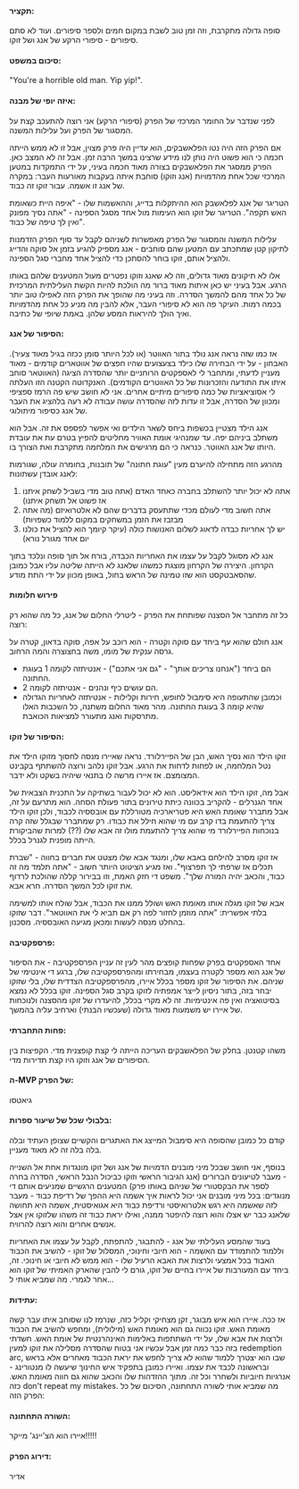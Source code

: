 #### תקציר:
סופה גדולה מתקרבת, וזה זמן טוב לשבת במקום חמים ולספר סיפורים. ועוד לא סתם סיפורים - סיפורי הרקע של אנג ושל זוקו.

#### סיכום במשפט:
"You're a horrible old man. Yip yip!".

#### איזה יופי של מבנה:
לפני שנדבר על החומר המרכזי של הפרק (סיפורי הרקע) אני רוצה להתעכב קצת על המסגור של הפרק ועל עלילות המשנה.

אם הפרק הזה היה נטו הפלאשבקים, הוא עדיין היה פרק מצוין, אבל זו לא ממש הייתה חכמה כי הוא פשוט היה נותן לנו מידע שרצינו במשך הרבה זמן. אבל זה לא המצב כאן. הפרק ממסגר את הפלאשבקים בצורה מאוד חכמה בעיני, על ידי התמקדות במטען המרכזי שכל אחת מהדמויות (אנג וזוקו) סוחבת איתה בעקבות מאורעות העבר: במקרה של אנג זו אשמה. עבור זוקו זה כבוד.

הטריגר של אנג לפלאשבק הוא ההיתקלות בדייג, וההאשמות שלו - "איפה היית כשאומת האש תקפה". הטריגר של זוקו הוא העימות מול אחד מסגל הספינה - "אתה נסיך מפונק ואין לך טיפה של כבוד".

עלילות המשנה והמסגור של הפרק מאפשרות לשניהם לקבל עד סוף הפרק הזדמנות לתיקון קטן שמתכתב עם המטען שהם סוחבים - אנג מספיק להגיע בזמן אל סוקה והדייג ולהציל אותם, זוקו בוחר להסתכן כדי להציל אחד מחברי סגל הספינה.

אלו לא תיקונים מאוד גדולים, וזה לא שאנג וזוקו נפטרים מעול המטענים שלהם באותו הרגע. אבל בעיני יש כאן איתות מאוד ברור מה הולכת להיות הקשת העלילתית המרכזית של כל אחד מהם להמשך הסדרה. וזה בעיני מה שהופך את הפרק הזה לאפילו טוב יותר בכמה רמות. העיקר פה הוא לא סיפורי העבר, אלא להבין מה מניע כל אחת מהדמויות ואיך הולך להיראות המסע שלהן.
באמת שיופי של כתיבה.
#### הסיפור של אנג:
אז כמו שזה נראה אנג נולד בתור האווטר (או לכל היותר סומן ככזה בגיל מאוד צעיר). האבחון - על ידי הבחירה שלו כילד בצעצועים שהיו חפצים של אווטארים קודמים - מאוד מעניין לדעתי, ומתחבר לי לאספקטים הרוחניים יותר שהסדרה הציגה (האווטאר סוחב איתו את התודעה והזכרונות של כל האווטרים הקודמים). האנקדוטה הקטנה הזו העלתה לי אסוציאציות של כמה סיפורים מיתיים אחרים. אני לא חושב שיש פה הרמז ספציפי ומכוון של הסדרה, אבל זו עדות לזה שהסדרה עושה עבודה לא רעה בלהציג את העבר של אנג כסיפור מיתולוגי.

אנג הילד מצטיין בכשפות ביחס לשאר הילדים ואי אפשר לפספס את זה. אבל הוא משתלב ביניהם יפה. עד שמנהיגי אומת האוויר מחליטים להפיץ בטרם עת את עובדת היותו של אנג האווטר. כנראה כי הם מרגישים את המלחמה מתקרבת ואת הצורך בו.

מהרגע הזה מתחילה להיערם מעין "עוגת חתונה" של תובנות, בחומרה עולה, שגורמות לאנג אובדן עשתונות: 
1. אתה לא יכול יותר להשתלב בחברה כאחד האדם (אתה טוב מדי בשביל לשחק איתנו אז פשוט אל תשחק איתנו)
2. אתה חשוב מדי לעולם מכדי שתתעסק בדברים שהם לא אלטרואיזם (מה אתה מבזבז את הזמן במשחקים במקום ללמוד כשפויות)
3. יש לך אחריות כבדה לדאוג לשלום האנושות כולה (עיקר קיומך הוא להציל את כולנו יום אחד מגורל נורא)

אנג לא מסוגל לקבל על עצמו את האחריות הכבדה, בורח אל תוך סופה ונלכד בתוך הקרחון. היצירה של הקרחון מוצגת כמשהו שלאנג לא הייתה שליטה עליו אבל כמובן שהסאבטקסט הוא שזו טמינה של הראש בחול, באופן מכוון על ידי התת מודע.
#### פירוש חלומות
כל זה מתחבר אל הסצנה שפותחת את הפרק - ליטרלי החלום של אנג, כל מה שהוא רק רוצה:

אנג חולם שהוא עף ביחד עם סוקה וקטרה - הוא רוכב על אפה, סוקה בדאון, קטרה על גרסה ענקית של מומו, משה בחצוצרה והמה הרחוב.
* הם ביחד ("אנחנו צריכים אותך" - "גם אני אתכם") - אנטיתזה לקומה 1 בעוגת החתונה.
* הם עושים כיף ונהנים - אנטיתזה לקומה 2.
* וכמובן שהתעופה היא סימבול לחופש, חירות וקלילות - אנטיתזה לאחריות הגדולה שהיא קומה 3 בעוגת החתונה.
מהר מאוד החלום משתנה, כל השכבות האלו מתרסקות ואנג מתעורר למציאות הכואבת.
#### הסיפור של זוקו:
זוקו הילד הוא נסיך האש, הבן של הפיירלורד. נראה שאיירו מנסה לחסוך מזוקו הילד את נטל המלחמה, או לפחות לדחות את הרגע. אבל זוקו נלהב ורוצה להשתתף בקבינט המצומצם. אז איירו מרשה לו בתנאי שיהיה בשקט ולא ידבר.

אבל מה, זוקו הילד הוא אידאליסט. הוא לא יכול לעבור בשתיקה על התכנית הצבאית של אחד הגנרלים - להקריב בכוונה כיתת טירונים בתור פעולת הסחה. הוא מתרעם על זה, אבל מתברר שאומת האש היא פטריארכיה מטורללת עם אובססיה לכבוד, ולכן זוקו הילד צריך להתעמת בדו קרב עם מי שהוא חילל את כבודו. רק שמתברר שבגלל שזה קרה בנוכחות הפיירלורד מי שהוא צריך להתעמת מולו זה אבא שלו (??) למרות שהביקורת הייתה מופנית לגנרל בכלל.

אז זוקו מסרב להילחם באבא שלו, ומנגד אבא שלו מצטט את חברים בחווה - "שברת תכלים אז שרפתי לך תפרצוף". ואז מגיע הציטוט היותר חשוב - "אתה תלמד מה זה כבוד, והכאב יהיה המורה שלך". משפט די חזק האמת, וזו בבירור קללה שהולכת לרדוף את זוקו לכל המשך הסדרה. חרא אבא.

אבא של זוקו מגלה אותו מאומת האש ושולל ממנו את הכבוד, אבל שולח אותו למשימה בלתי אפשרית: "אתה מוזמן לחזור לפה רק אם תביא לי את האווטאר". דבר שזוקו בהחלט מנסה לעשות ומכאן מגיעה האובססיה. מסכנון.

#### פרספקטיבה:
אחד האספקטים בפרק שפחות קופצים מהר לעין זה עניין הפרספקטיבה - את הסיפור של אנג הוא מספר לקטרה בעצמו, מבחירתו ומהפרספקטיבה שלו, ברגע די אינטימי של שניהם.
את הסיפור של זוקו מספר בכלל איירו, מהפרספקטיבה הצדדית שלו, בלי שזוקו יבחר בזה, בתור ניסיון לייצר אמפתיה לזוקו בקרב סגל הספינה. זוקו בכלל לא נמצא בסיטואציה ואין פה אינטימיות. זה לא מקרי בכלל, להיעדרו של זוקו מהסצנה ולנוכחות של איירו יש משמעות מאוד גדולה (שעכשיו הבנתי) וארחיב עליה בהמשך.
#### פחות התחברתי:
משהו קטנטן. בחלק של הפלאשבקים העריכה הייתה לי קצת קופצנית מדי. הקפיצות בין הסיפורים של אנג וזוקו היו קצת תדירות מדי.
#### ה-MVP של הפרק:
גיאטסו
#### בלבולי שכל של שיעור ספרות:
קודם כל כמובן שהסופה היא סימבול המייצג את האתגרים והקשיים שצופן העתיד ובלה בלה בלה זה לא מאוד מעניין.

בנוסף, אני חושב שבכל מיני מובנים הדמויות של אנג ושל זוקו מונגדות אחת אל השנייה - מעבר לטיעונים הברורים (אנג הגיבור הראשי וזוקו כביכול הנבל הראשי, הסדרה בחרה לספר את הבקסטורי של שניהם באותו פרק) המטענים הרגשיים שמניעים אותם די מנוגדים: בכל מיני מובנים אני יכול לראות איך אשמה היא ההפך של רדיפת כבוד - מעבר לזה שאשמה היא רגש אלטרואיסטי ורדיפת כבוד היא אגואיסטית, אשמה היא תחושה שלאנג כבר יש אצלו והוא רוצה להיפטר ממנה, ואילו יראת כבוד זה משהו שלזוקו אין אצל אנשים אחרים והוא רוצה להרוויח.

בעוד שהמסע העלילתי של אנג - להתבגר, להתפתח, לקבל על עצמו את האחריות וללמוד להתמודד עם האשמה - הוא חיובי וחינוכי, המסלול של זוקו - להשיב את הכבוד האבוד בכל אמצעי ולרצות את האבא הרעיל שלו - הוא ממש לא חיובי או חינוכי. זה, ביחד עם המעורבות של איירו בחיים של זוקו, גורם לי להבין שהארק האמיתי של זוקו הוא אחר לגמרי. מה שמביא אותי ל...

#### עתידות:
אז ככה. איירו הוא איש מבוגר, זקן מצחיקי וקליל כזה, שנרמז לנו שסוחב איתו עבר קשה מאומת האש. זוקו נכווה גם הוא מאומת האש (מילולית), ומחפש להשיב את הכבוד ולרצות את אבא שלו, על ידי השתתפות באלימות האינהרנטית של אומת האש. חשדתי בזה כבר כמה זמן אבל עכשיו אני בטוח שהסדרה מסלילה את זוקו למעין redemption arc, שבו הוא יצטרך ללמוד שהוא לא צריך לחפש את יראת הכבוד מאחרים אלא בראש ובראשונה לכבד את עצמו. ואיירו כמובן בתפקיד איש החינוך שיעשה לו מנטורינג - אנרגיות חיוביות ולשחרר וכל זה. מתוך ההזדהות שלו והכאב שהוא גם חווה מאומת האש. כזה don't repeat my mistakes. מה שמביא אותי לשורה התחתונה, הסיכום של כל הפרק הזה:
#### השורה התחתונה:
איירו הוא הצ'יינג' מייקר!!!!!
#### דירוג הפרק:
אדיר